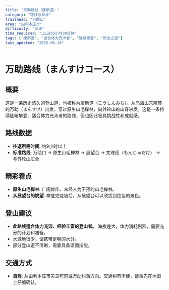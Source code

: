 ```yaml
---
title: "万助路线（康新道）"
category: "路线与景点"
trailhead: "万助口"
area: "由利本庄市"
difficulty: "高级"
time_required: "上山约5小时30分钟"
tags: ["康新道", "适合体力充沛者", "陡峭攀登", "历史之道"]
last_updated: "2025-06-26"
---
```


# 万助路线（まんすけコース）

## 概要
这是一条历史悠久的登山道，也被称为康新道（こうしんみち）。从鸟海山东南麓的万助（まんすけ）出发，穿过原生山毛榉林，向外轮山的山脊进发。这是一条持续陡峭攀登、适合体力充沛者的路线，但也因此极具挑战性和成就感。

## 路线数据
- **往返所需时间**: 约9小时以上
- **标准路线**: 万助口 → 原生山毛榉林 → 展望台 → 文珠岳（もんじゅだけ） → 与外轮山汇合

## 精彩看点
- **原生山毛榉林**: 广阔雄伟、未经人为干预的山毛榉林。
- **从展望台的眺望**: 攀登完陡坡后，从展望台可以欣赏到绝佳的景色。

## 登山建议
- **此路线适合体力充沛、经验丰富的登山者。** 海拔差大，体力消耗剧烈，需要充分的计划和准备。
- 水源地很少，请携带足够的水分。
- 部分登山道不清晰，需要具备读图技能。

## 交通方式
- **自驾**: 从由利本庄市矢岛町前往万助村落方向。交通稍有不便，请事先在地图上仔细确认。